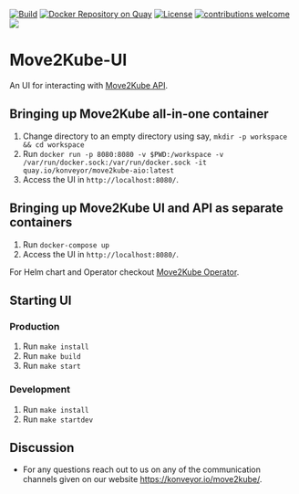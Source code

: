 [![Build](https://github.com/konveyor/move2kube-ui/workflows/Build/badge.svg "Github Actions")](https://github.com/konveyor/move2kube-ui/actions?query=workflow%3ABuild)
[![Docker Repository on Quay](https://quay.io/repository/konveyor/move2kube-ui/status "Docker Repository on Quay")](https://quay.io/repository/konveyor/move2kube-ui)
[![License](https://img.shields.io/:license-apache-blue.svg)](https://www.apache.org/licenses/LICENSE-2.0.html)
[![contributions welcome](https://img.shields.io/badge/contributions-welcome-brightgreen.svg?style=flat)](https://github.com/konveyor/move2kube-ui/pulls)
[<img src="https://img.shields.io/badge/slack-konveyor/move2kube-green.svg?logo=slack">](https://kubernetes.slack.com/archives/CR85S82A2)

# Move2Kube-UI

An UI for interacting with [Move2Kube API](https://github.com/konveyor/move2kube-api).

## Bringing up Move2Kube all-in-one container

1. Change directory to an empty directory using say, `mkdir -p workspace && cd workspace`
1. Run `docker run -p 8080:8080 -v $PWD:/workspace -v /var/run/docker.sock:/var/run/docker.sock -it quay.io/konveyor/move2kube-aio:latest`
1. Access the UI in `http://localhost:8080/`.

## Bringing up Move2Kube UI and API as separate containers

1. Run `docker-compose up`
1. Access the UI in `http://localhost:8080/`.

For Helm chart and Operator checkout [Move2Kube Operator](https://github.com/konveyor/move2kube-operator).

## Starting UI

### Production

1. Run `make install`
1. Run `make build`
1. Run `make start`

### Development

1. Run `make install`
1. Run `make startdev`

## Discussion

* For any questions reach out to us on any of the communication channels given on our website https://konveyor.io/move2kube/.
